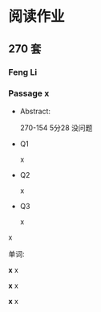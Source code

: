 # 阅读作业

## 270 套

### Feng Li

### Passage x

- Abstract:

  270-154 5分28 没问题

  

- Q1

  x

- Q2

  x

- Q3

  x

x

单词:

**x** x

**x** x

**x** x